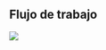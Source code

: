 ## Flujo de trabajo
<img src="https://scrumorg-website-prod.s3.amazonaws.com/drupal/inline-images/ScrumPoster.png">
